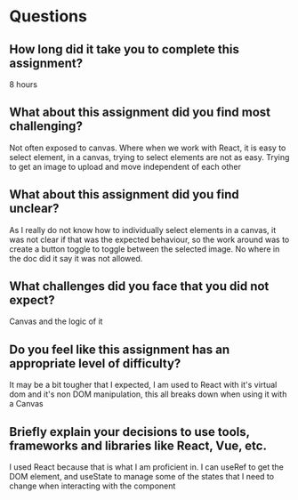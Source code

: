 # Questions

## How long did it take you to complete this assignment?

8 hours

## What about this assignment did you find most challenging?

Not often exposed to canvas. Where when we work with React, it is easy to select element, in a canvas, trying to select elements are not as easy. Trying to get an image to upload and move independent of each other

## What about this assignment did you find unclear?

As I really do not know how to individually select elements in a canvas, it was not clear if that was the expected behaviour, so the work around was to create a button toggle to toggle between the selected image. No where in the doc did it say it was not allowed.

## What challenges did you face that you did not expect?

Canvas and the logic of it

## Do you feel like this assignment has an appropriate level of difficulty?

It may be a bit tougher that I expected, I am used to React with it's virtual dom and it's non DOM manipulation, this all breaks down when using it with a Canvas

## Briefly explain your decisions to use tools, frameworks and libraries like React, Vue, etc.

I used React because that is what I am proficient in. I can useRef to get the DOM element, and useState to manage some of the states that I need to change when interacting with the component
